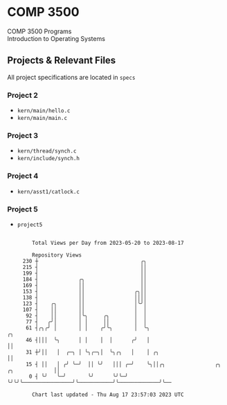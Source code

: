 # COMP 3500
COMP 3500 Programs  
Introduction to Operating Systems  
## Projects & Relevant Files
All project specifications are located in `specs`
### Project 2
- `kern/main/hello.c`
- `kern/main/main.c`
### Project 3
- `kern/thread/synch.c`
- `kern/include/synch.h`
### Project 4
- `kern/asst1/catlock.c`
### Project 5
- `project5`

```

        Total Views per Day from 2023-05-20 to 2023-08-17

        Repository Views
     230 ┼                                 ╭╮
     215 ┤                                 ││
     199 ┤                                 ││
     184 ┤             ╭╮                  ││
     169 ┤             ││                  ││
     153 ┤             ││                ╭╮││
     138 ┤             ││                ││││
     123 ┤    ╭╮       ││                │╰╯│
     107 ┤    ││       ││                │  │
      92 ┤    ││       │╰╮     ╭╮        │  │
      77 ┤   ╭╯│       │ │     ││        │  │
      61 ┤╭╮╭╯ │       │ │    ╭╯╰╮       │  ╰╮                                                 ╭╮
      46 ┤│││  ╰╮      │ │    │  │      ╭╯   │                                                 ││
      31 ┼╯││   │  ╭─╮ │ ╰╮╭─╮│  ╰╮╭╮   │    │ ╭╮                                              ││
      15 ┤ ││   │ ╭╯ ╰─╯  ││ ╰╯   │││ ╭─╯    ╰╮││╭╮                ╭╮           ╭╮             ││
       0 ┤ ╰╯   ╰─╯       ╰╯      ╰╯╰─╯       ╰╯╰╯╰────────────────╯╰───────────╯╰─────────────╯╰──

        Chart last updated - Thu Aug 17 23:57:03 2023 UTC
        
```
